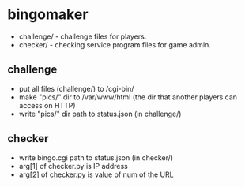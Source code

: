 # bingomaker
* challenge/ - challenge files for players.
* checker/ - checking service program files for game admin.
## challenge
* put all files (challenge/) to /cgi-bin/
* make "pics/" dir to /var/www/html (the dir that another players can access on HTTP)
* write "pics/" dir path to status.json (in challenge/)
## checker
* write bingo.cgi path to status.json (in checker/)
* arg[1] of checker.py is IP address
* arg[2] of checker.py is value of num of the URL
